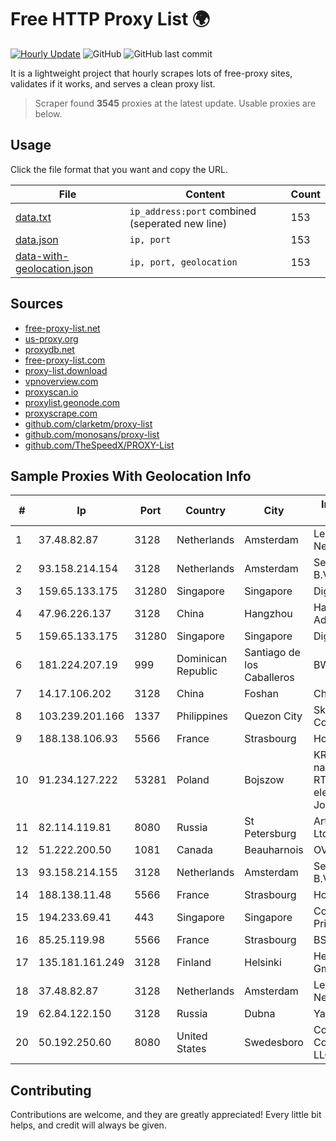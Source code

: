 
# Free HTTP Proxy List 🌍

[![Hourly Update](https://github.com/mertguvencli/http-proxy-list/actions/workflows/main.yml/badge.svg?branch=main)](https://github.com/mertguvencli/http-proxy-list/actions/workflows/main.yml)
![GitHub](https://img.shields.io/github/license/mertguvencli/http-proxy-list)
![GitHub last commit](https://img.shields.io/github/last-commit/mertguvencli/http-proxy-list)

It is a lightweight project that hourly scrapes lots of free-proxy sites, validates if it works, and serves a clean proxy list.


> Scraper found **3545** proxies at the latest update. Usable proxies are below.

## Usage

Click the file format that you want and copy the URL.


|File|Content|Count|
|----|-------|-----|
|[data.txt](https://raw.githubusercontent.com/mertguvencli/http-proxy-list/main/proxy-list/data.txt)|`ip_address:port` combined (seperated new line)|153|
|[data.json](https://raw.githubusercontent.com/mertguvencli/http-proxy-list/main/proxy-list/data.json)|`ip, port`|153|
|[data-with-geolocation.json](https://raw.githubusercontent.com/mertguvencli/http-proxy-list/main/proxy-list/data-with-geolocation.json)|`ip, port, geolocation`|153|

## Sources

* [free-proxy-list.net](https://free-proxy-list.net)
* [us-proxy.org](https://www.us-proxy.org)
* [proxydb.net](http://proxydb.net)
* [free-proxy-list.com](https://free-proxy-list.com/?page=&port=&type%5B%5D=http&type%5B%5D=https&up_time=0&search=Search)
* [proxy-list.download](https://www.proxy-list.download/HTTP)
* [vpnoverview.com](https://vpnoverview.com/privacy/anonymous-browsing/free-proxy-servers)
* [proxyscan.io](https://www.proxyscan.io)
* [proxylist.geonode.com](https://proxylist.geonode.com/api/proxy-list?limit=300&page=1&sort_by=lastChecked&sort_type=desc&protocols=http,https)
* [proxyscrape.com](https://api.proxyscrape.com/v2/?request=displayproxies&protocol=http&timeout=10000&country=all&ssl=all&anonymity=all)
* [github.com/clarketm/proxy-list](https://raw.githubusercontent.com/clarketm/proxy-list/master/proxy-list-raw.txt)
* [github.com/monosans/proxy-list](https://raw.githubusercontent.com/monosans/proxy-list/main/proxies/http.txt)
* [github.com/TheSpeedX/PROXY-List](https://raw.githubusercontent.com/TheSpeedX/PROXY-List/master/http.txt)


## Sample Proxies With Geolocation Info

|#|Ip|Port|Country|City|Internet Service Provider|
|-|--|----|-------|----|-------------------------|
|1|37.48.82.87|3128|Netherlands|Amsterdam|LeaseWeb Netherlands B.V.|
|2|93.158.214.154|3128|Netherlands|Amsterdam|Serverius Holding B.V.|
|3|159.65.133.175|31280|Singapore|Singapore|DigitalOcean, LLC|
|4|47.96.226.137|3128|China|Hangzhou|Hangzhou Alibaba Advertising Co|
|5|159.65.133.175|31280|Singapore|Singapore|DigitalOcean, LLC|
|6|181.224.207.19|999|Dominican Republic|Santiago de los Caballeros|BW TELECOM|
|7|14.17.106.202|3128|China|Foshan|Chinanet|
|8|103.239.201.166|1337|Philippines|Quezon City|Sky Cable Corporation|
|9|188.138.106.93|5566|France|Strasbourg|Host Europe GmbH|
|10|91.234.127.222|53281|Poland|Bojszow|KRUCZNET - naprawa sprzetu RTV i elektronicznego Jozef Kruczek|
|11|82.114.119.81|8080|Russia|St Petersburg|ArtCommunications Ltd|
|12|51.222.200.50|1081|Canada|Beauharnois|OVH SAS|
|13|93.158.214.155|3128|Netherlands|Amsterdam|Serverius Holding B.V.|
|14|188.138.11.48|5566|France|Strasbourg|Host Europe GmbH|
|15|194.233.69.41|443|Singapore|Singapore|Contabo Asia Private Limited|
|16|85.25.119.98|5566|France|Strasbourg|BSB-SERVICE|
|17|135.181.161.249|3128|Finland|Helsinki|Hetzner Online GmbH|
|18|37.48.82.87|3128|Netherlands|Amsterdam|LeaseWeb Netherlands B.V.|
|19|62.84.122.150|3128|Russia|Dubna|Yandex.Cloud LLC|
|20|50.192.250.60|8080|United States|Swedesboro|Comcast Cable Communications, LLC|



## Contributing

Contributions are welcome, and they are greatly appreciated! Every
little bit helps, and credit will always be given.

